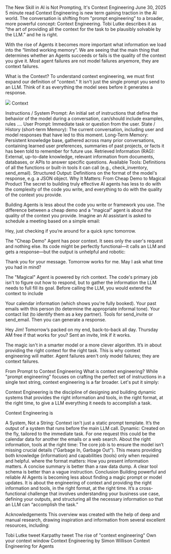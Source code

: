 The New Skill in AI is Not Prompting, It's Context Engineering
June 30, 2025
5 minute read
Context Engineering is new term gaining traction in the AI world. The conversation is shifting from "prompt engineering" to a broader, more powerful concept: Context Engineering. Tobi Lutke describes it as "the art of providing all the context for the task to be plausibly solvable by the LLM.” and he is right.

With the rise of Agents it becomes more important what information we load into the “limited working memory”. We are seeing that the main thing that determines whether an Agents succeeds or fails is the quality of the context you give it. Most agent failures are not model failures anyemore, they are context failures.

What is the Context?
To understand context engineering, we must first expand our definition of "context." It isn't just the single prompt you send to an LLM. Think of it as everything the model sees before it generates a response.

![](https://www.philschmid.de/static/blog/context-engineering/context.png)
Context

Instructions / System Prompt: An initial set of instructions that define the behavior of the model during a conversation, can/should include examples, rules ….
User Prompt: Immediate task or question from the user.
State / History (short-term Memory): The current conversation, including user and model responses that have led to this moment.
Long-Term Memory: Persistent knowledge base, gathered across many prior conversations, containing learned user preferences, summaries of past projects, or facts it has been told to remember for future use.
Retrieved Information (RAG): External, up-to-date knowledge, relevant information from documents, databases, or APIs to answer specific questions.
Available Tools: Definitions of all the functions or built-in tools it can call (e.g., check_inventory, send_email).
Structured Output: Definitions on the format of the model's response, e.g. a JSON object.
Why It Matters: From Cheap Demo to Magical Product
The secret to building truly effective AI agents has less to do with the complexity of the code you write, and everything to do with the quality of the context you provide.

Building Agents is less about the code you write or framework you use. The difference between a cheap demo and a “magical” agent is about the quality of the context you provide. Imagine an AI assistant is asked to schedule a meeting based on a simple email:

Hey, just checking if you’re around for a quick sync tomorrow.

The "Cheap Demo" Agent has poor context. It sees only the user's request and nothing else. Its code might be perfectly functional—it calls an LLM and gets a response—but the output is unhelpful and robotic:

Thank you for your message. Tomorrow works for me. May I ask what time you had in mind?

The "Magical" Agent is powered by rich context. The code's primary job isn't to figure out how to respond, but to gather the information the LLM needs to full fill its goal. Before calling the LLM, you would extend the context to include

Your calendar information (which shows you're fully booked).
Your past emails with this person (to determine the appropriate informal tone).
Your contact list (to identify them as a key partner).
Tools for send_invite or send_email.
Then you can generate a response.

Hey Jim! Tomorrow’s packed on my end, back-to-back all day. Thursday AM free if that works for you? Sent an invite, lmk if it works.

The magic isn't in a smarter model or a more clever algorithm. It’s in about providing the right context for the right task. This is why context engineering will matter. Agent failures aren't only model failures; they are context failures.

From Prompt to Context Engineering
What is context engineering? While "prompt engineering" focuses on crafting the perfect set of instructions in a single text string, context engineering is a far broader. Let's put it simply:

Context Engineering is the discipline of designing and building dynamic systems that provides the right information and tools, in the right format, at the right time, to give a LLM everything it needs to accomplish a task.

Context Engineering is

A System, Not a String: Context isn't just a static prompt template. It’s the output of a system that runs before the main LLM call.
Dynamic: Created on the fly, tailored to the immediate task. For one request this could be the calendar data for another the emails or a web search.
About the right information, tools at the right time: The core job is to ensure the model isn’t missing crucial details ("Garbage In, Garbage Out"). This means providing both knowledge (information) and capabilities (tools) only when required and helpful.
where the format matters: How you present information matters. A concise summary is better than a raw data dump. A clear tool schema is better than a vague instruction.
Conclusion
Building powerful and reliable AI Agents is becoming less about finding a magic prompt or model updates. It is about the engineering of context and providing the right information and tools, in the right format, at the right time. It’s a cross-functional challenge that involves understanding your business use case, defining your outputs, and structuring all the necessary information so that an LLM can “accomplish the task."

Acknowledgements
This overview was created with the help of deep and manual research, drawing inspiration and information from several excellent resources, including:

Tobi Lutke tweet
Karpathy tweet
The rise of "context engineering"
Own your context window
Context Engineering by Simon Willison
Context Engineering for Agents
